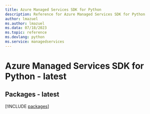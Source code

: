 ```yaml
---
title: Azure Managed Services SDK for Python
description: Reference for Azure Managed Services SDK for Python
author: lmazuel
ms.author: lmazuel
ms.data: 07/18/2023
ms.topic: reference
ms.devlang: python
ms.service: managedservices
---
```

# Azure Managed Services SDK for Python - latest
## Packages - latest
[!INCLUDE [packages](managed-services-index.md)]